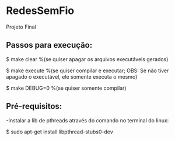 # RedesSemFio
Projeto Final
## Passos para execução:
$ make clear %(se quiser apagar os arquivos executáveis gerados)

$ make execute %(se quiser compilar e executar; OBS: Se não tiver apagado o executável, ele somente executa o mesmo)

$ make DEBUG=0 %(se quiser somente compilar)

## Pré-requisitos:
-Instalar a lib de pthreads através do comando no terminal do linux:

$ sudo apt-get install libpthread-stubs0-dev

